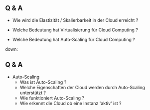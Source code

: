 ## Q & A

* Wie wird die Elastizität / Skalierbarkeit in der Cloud erreicht ?

* Welche Bedeutung hat Virtualisierung für Cloud Computing ?

* Welche Bedeutung hat Auto-Scaling für Cloud Computing ?

down:

## Q & A

* Auto-Scaling
  * Was ist Auto-Scaling ?
  * Welche Eigenschaften der Cloud werden durch Auto-Scaling unterstützt ?
  * Wie funktioniert Auto-Scaling ?
  * Wie erkennt die Cloud ob eine Instanz 'aktiv' ist ?
